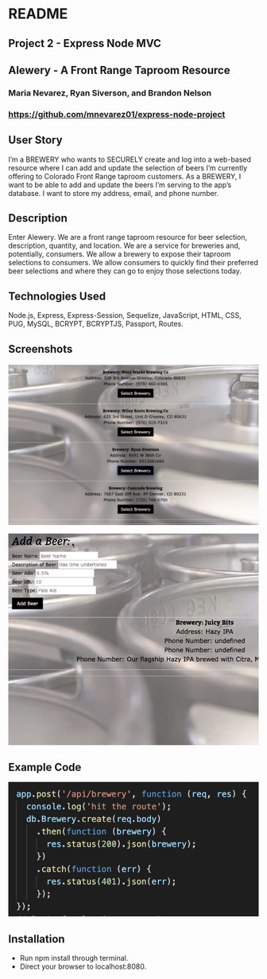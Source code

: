 # README

## Project 2 - Express Node MVC
## Alewery - A Front Range Taproom Resource
### Maria Nevarez, Ryan Siverson, and Brandon Nelson
### https://github.com/mnevarez01/express-node-project

## User Story
I’m a BREWERY who wants to SECURELY create and log into a web-based resource where I can add and update the selection of beers I’m currently offering to Colorado Front Range taproom customers.
As a BREWERY, I want to be able to add and update the beers I’m serving to the app’s database. I want to store my address, email, and phone number. 

## Description
Enter Alewery. We are a front range taproom resource for beer selection, description, quantity, and location.
We are a service for breweries and, potentially, consumers. We allow a brewery to expose their taproom selections to consumers. We allow consumers to quickly find their preferred beer selections and where they can go to enjoy those selections today.

## Technologies Used
Node.js, Express, Express-Session, Sequelize, JavaScript, HTML, CSS, PUG, MySQL, BCRYPT, BCRYPTJS, Passport, Routes.

## Screenshots
![Screenshot1](Alewery-Screenshot-1.png)

![Screenshot2](Alewery-Screenshot-2.png)

## Example Code
![Alewery Code](Example-Code.png)

## Installation
- Run npm install through terminal.
- Direct your browser to localhost:8080.